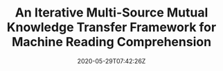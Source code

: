 ---
title: "An Iterative Multi-Source Mutual Knowledge Transfer Framework for Machine Reading Comprehension"
authors:
- Xin Liu
- Kai Liu
- Xiang Li
- Jinsong Su
- Yubin Ge
- Bin Wang
- Jiebo Luo
author_notes:
- "共同一作"
- "共同一作"
- "共同一作"
- "通讯作者"
- 
- 
- 
date: "2020-05-29T07:42:26Z"
publishDate: "2025-05-29T07:42:26Z"
publication_types: [4）信息抽取]
publication: "**In Proc. of IJCAI 2020.** (CCF-A类)"
---